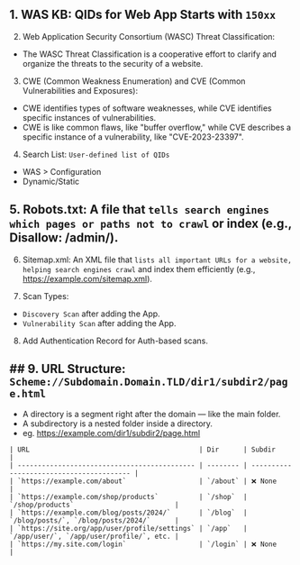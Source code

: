 ## 1. WAS KB: QIDs for Web App Starts with `150xx`

2. Web Application Security Consortium (WASC) Threat Classification:
- The WASC Threat Classification is a cooperative effort to clarify and organize the threats to the security of a website.

3. CWE (Common Weakness Enumeration) and CVE (Common Vulnerabilities and Exposures):
- CWE identifies types of software weaknesses, while CVE identifies specific instances of vulnerabilities.
- CWE is like common flaws, like "buffer overflow," while CVE describes a specific instance of a vulnerability, like "CVE-2023-23397".

4. Search List: `User-defined list of QIDs`
- WAS > Configuration
- Dynamic/Static

## 5. Robots.txt: A file that `tells search engines which pages or paths not to crawl` or index (e.g., Disallow: /admin/).

6. Sitemap.xml: An XML file that `lists all important URLs for a website, helping search engines crawl` and index them efficiently (e.g., https://example.com/sitemap.xml).

7. Scan Types:
- `Discovery Scan` after adding the App.
- `Vulnerability Scan` after adding the App.

8. Add Authentication Record for Auth-based scans.

## ## 9. URL Structure: `Scheme://Subdomain.Domain.TLD/dir1/subdir2/page.html`
- A directory is a segment right after the domain — like the main folder.
- A subdirectory is a nested folder inside a directory.
- eg. https://example.com/dir1/subdir2/page.html
```
| URL                                          | Dir      | Subdir                                   |
| -------------------------------------------- | -------- | ---------------------------------------- |
| `https://example.com/about`                  | `/about` | ❌ None                                  |
| `https://example.com/shop/products`          | `/shop`  | `/shop/products`                         |
| `https://example.com/blog/posts/2024/`       | `/blog`  | `/blog/posts/`, `/blog/posts/2024/`      |
| `https://site.org/app/user/profile/settings` | `/app`   | `/app/user/`, `/app/user/profile/`, etc. |
| `https://my.site.com/login`                  | `/login` | ❌ None                                  |
```



